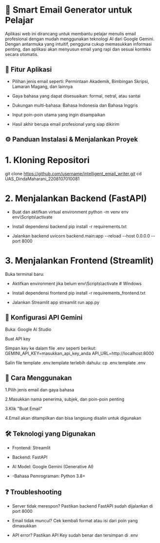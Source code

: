 # 📧 Smart Email Generator untuk Pelajar
Aplikasi web ini dirancang untuk membantu pelajar menulis email profesional dengan mudah menggunakan teknologi AI dari Google Gemini. Dengan antarmuka yang intuitif, pengguna cukup memasukkan informasi penting, dan aplikasi akan menyusun email yang rapi dan sesuai konteks secara otomatis.

## 🌟 Fitur Aplikasi
- Pilihan jenis email seperti: Permintaan Akademik, Bimbingan Skripsi, Lamaran Magang, dan lainnya

- Gaya bahasa yang dapat disesuaikan: formal, netral, atau santai

- Dukungan multi-bahasa: Bahasa Indonesia dan Bahasa Inggris

- Input poin-poin utama yang ingin disampaikan

- Hasil akhir berupa email profesional yang siap dikirim

## ⚙️ Panduan Instalasi & Menjalankan Proyek
# 1. Kloning Repositori
git clone https://github.com/username/intelligent_email_writer.git
cd UAS_DindaMaharani_2208107010081

# 2. Menjalankan Backend (FastAPI)
- Buat dan aktifkan virtual environment
python -m venv env
env\Scripts\activate         

- Install dependensi backend
pip install -r requirements.txt

- Jalankan backend
uvicorn backend.main:app --reload --host 0.0.0.0 --port 8000

# 3. Menjalankan Frontend (Streamlit)
Buka terminal baru:

- Aktifkan environment jika belum
env\Scripts\activate         # Windows

- Install dependensi frontend
pip install -r requirements_frontend.txt

- Jalankan Streamlit app
streamlit run app.py

## 🔐 Konfigurasi API Gemini
Buka: Google AI Studio

Buat API key

Simpan key ke dalam file .env seperti berikut:
GEMINI_API_KEY=masukkan_api_key_anda
API_URL=http://localhost:8000 

Salin file template .env.template terlebih dahulu:
cp .env.template .env

## 🧪 Cara Menggunakan
1.Pilih jenis email dan gaya bahasa

2.Masukkan nama penerima, subjek, dan poin-poin penting

3.Klik "Buat Email"

4.Email akan ditampilkan dan bisa langsung disalin untuk digunakan

## 🛠 Teknologi yang Digunakan
- Frontend: Streamlit

- Backend: FastAPI

- AI Model: Google Gemini (Generative AI)

- -Bahasa Pemrograman: Python 3.8+

## ❓ Troubleshooting
- Server tidak merespon? Pastikan backend FastAPI sudah dijalankan di port 8000

- Email tidak muncul? Cek kembali format atau isi dari poin yang dimasukkan

- API error? Pastikan API Key sudah benar dan tersimpan di .env
